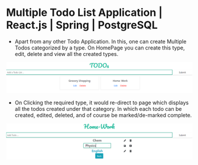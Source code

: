 # Multiple Todo List Application | React.js | Spring | PostgreSQL

- Apart from any other Todo Application. In this, one can create Multiple Todos categorized by a type.
On HomePage you can create this type, edit, delete and view all the created types.
<img src="homepage.PNG">

- On Clicking the required type, it would re-direct to page which displays all the todos created under that category.
In which each todo can be created, edited, deleted, and of course be marked/de-marked complete.
<img src="homework.PNG">
